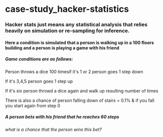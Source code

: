 # case-study_hacker-statistics

### Hacker stats just means any statistical analysis that relies heavily on simulation or re-sampling for inference.

#### Here a condition is simulated that a person is walking up in a 100 floors building and a person is playing a game with his friend

##### Game conditions are as follows:

Person throws a dice 100 timesif it's 1 or 2 person goes 1 step down 

If it's 3,4,5 person goes 1 step up

If it's six person throwd a dice again and walk up resulting number of times

There is also a chance of person falling down of stairs = 0.1% & if you fall you start again from step 0

##### A person bets with his friend that he reaches 60 steps

###### what is a chance that the person wins this bet? 
